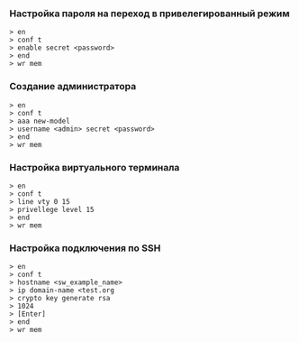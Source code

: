 ### Настройка пароля на переход в привелегированный режим

```
> en 
> conf t
> enable secret <password>
> end
> wr mem

```

### Создание администратора

```
> en 
> conf t
> aaa new-model
> username <admin> secret <password>
> end
> wr mem

```

### Настройка виртуального терминала

```
> en 
> conf t
> line vty 0 15
> privellege level 15
> end
> wr mem

```

### Настройка подключения по SSH

```
> en 
> conf t
> hostname <sw_example_name>
> ip domain-name <test.org
> crypto key generate rsa
> 1024
> [Enter]
> end
> wr mem

```
